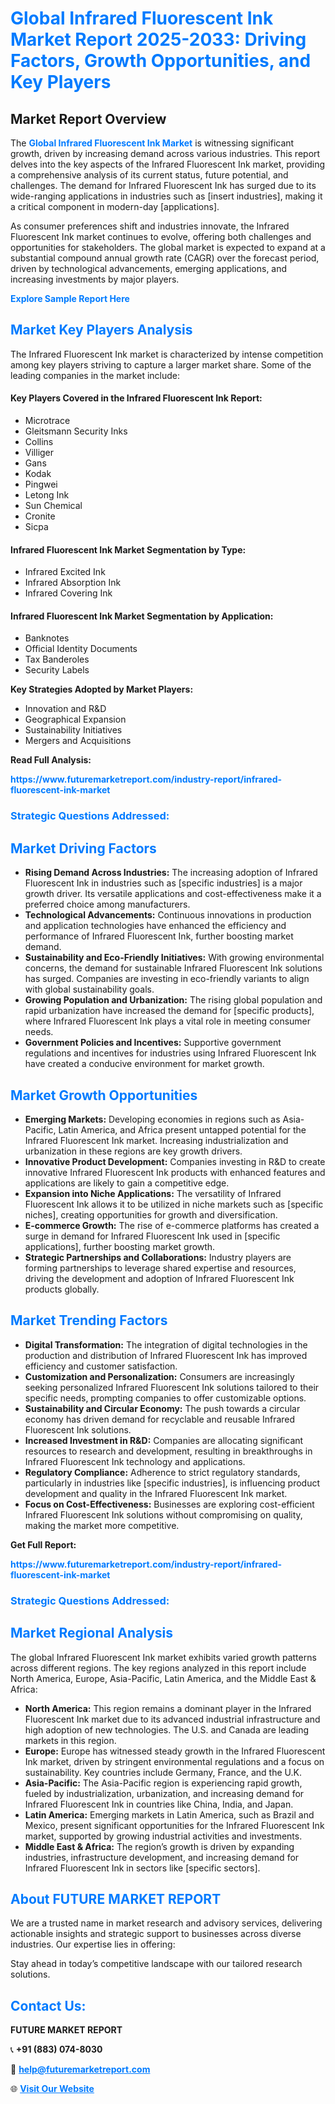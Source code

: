 <h1 style="color: #007BFF;">Global Infrared Fluorescent Ink Market Report 2025-2033: Driving Factors, Growth Opportunities, and Key Players</h1>

<section id="overview">
<h2>Market Report Overview</h2>
<p>The <a href="https://www.futuremarketreport.com/industry-report/infrared-fluorescent-ink-market" style="color: #007BFF; text-decoration: none;"><strong>Global Infrared Fluorescent Ink Market</strong></a> is witnessing significant growth, driven by increasing demand across various industries. This report delves into the key aspects of the Infrared Fluorescent Ink market, providing a comprehensive analysis of its current status, future potential, and challenges. The demand for Infrared Fluorescent Ink has surged due to its wide-ranging applications in industries such as [insert industries], making it a critical component in modern-day [applications].</p>
<p>As consumer preferences shift and industries innovate, the Infrared Fluorescent Ink market continues to evolve, offering both challenges and opportunities for stakeholders. The global market is expected to expand at a substantial compound annual growth rate (CAGR) over the forecast period, driven by technological advancements, emerging applications, and increasing investments by major players.</p>
</section>

<section id="overview">
<p><a href="https://www.futuremarketreport.com/request-sample/reportId=31277" style="color: #007BFF; text-decoration: none;"><strong>Explore Sample Report Here</strong></a></p>
</section>

<section id="key-players">
<h2 style="color: #007BFF;">Market Key Players Analysis</h2>
<p>The Infrared Fluorescent Ink market is characterized by intense competition among key players striving to capture a larger market share. Some of the leading companies in the market include:</p>
<h4>Key Players Covered in the Infrared Fluorescent Ink Report:</h4>
<ul><li>Microtrace</li><li>Gleitsmann Security Inks</li><li>Collins</li><li>Villiger</li><li>Gans</li><li>Kodak</li><li>Pingwei</li><li>Letong Ink</li><li>Sun Chemical</li><li>Cronite</li><li>Sicpa</li></ul>
<h4>Infrared Fluorescent Ink Market Segmentation by Type:</h4>
<ul><li>Infrared Excited Ink</li><li>Infrared Absorption Ink</li><li>Infrared Covering Ink</li></ul>

<h4>Infrared Fluorescent Ink Market Segmentation by Application:</h4>
<ul><li>Banknotes</li><li>Official Identity Documents</li><li>Tax Banderoles</li><li>Security Labels</li></ul>
<p><strong>Key Strategies Adopted by Market Players:</strong></p>
<ul>
<li>Innovation and R&D</li>
<li>Geographical Expansion</li>
<li>Sustainability Initiatives</li>
<li>Mergers and Acquisitions</li>
</ul>
</section>

<section>
<p><strong>Read Full Analysis: </strong></p><a href="https://www.futuremarketreport.com/industry-report/infrared-fluorescent-ink-market" style="color: #007BFF; text-decoration: none;"><strong>https://www.futuremarketreport.com/industry-report/infrared-fluorescent-ink-market</strong></a>
<h3 style="color: #007BFF;">Strategic Questions Addressed:</h3>
</section>

<section id="driving-factors">
<h2 style="color: #007BFF;">Market Driving Factors</h2>
<ul>
<li><strong>Rising Demand Across Industries:</strong> The increasing adoption of Infrared Fluorescent Ink in industries such as [specific industries] is a major growth driver. Its versatile applications and cost-effectiveness make it a preferred choice among manufacturers.</li>
<li><strong>Technological Advancements:</strong> Continuous innovations in production and application technologies have enhanced the efficiency and performance of Infrared Fluorescent Ink, further boosting market demand.</li>
<li><strong>Sustainability and Eco-Friendly Initiatives:</strong> With growing environmental concerns, the demand for sustainable Infrared Fluorescent Ink solutions has surged. Companies are investing in eco-friendly variants to align with global sustainability goals.</li>
<li><strong>Growing Population and Urbanization:</strong> The rising global population and rapid urbanization have increased the demand for [specific products], where Infrared Fluorescent Ink plays a vital role in meeting consumer needs.</li>
<li><strong>Government Policies and Incentives:</strong> Supportive government regulations and incentives for industries using Infrared Fluorescent Ink have created a conducive environment for market growth.</li>
</ul>
</section>

<section id="growth-opportunities">
<h2 style="color: #007BFF;">Market Growth Opportunities</h2>
<ul>
<li><strong>Emerging Markets:</strong> Developing economies in regions such as Asia-Pacific, Latin America, and Africa present untapped potential for the Infrared Fluorescent Ink market. Increasing industrialization and urbanization in these regions are key growth drivers.</li>
<li><strong>Innovative Product Development:</strong> Companies investing in R&D to create innovative Infrared Fluorescent Ink products with enhanced features and applications are likely to gain a competitive edge.</li>
<li><strong>Expansion into Niche Applications:</strong> The versatility of Infrared Fluorescent Ink allows it to be utilized in niche markets such as [specific niches], creating opportunities for growth and diversification.</li>
<li><strong>E-commerce Growth:</strong> The rise of e-commerce platforms has created a surge in demand for Infrared Fluorescent Ink used in [specific applications], further boosting market growth.</li>
<li><strong>Strategic Partnerships and Collaborations:</strong> Industry players are forming partnerships to leverage shared expertise and resources, driving the development and adoption of Infrared Fluorescent Ink products globally.</li>
</ul>
</section>

<section id="trending-factors">
<h2 style="color: #007BFF;">Market Trending Factors</h2>
<ul>
<li><strong>Digital Transformation:</strong> The integration of digital technologies in the production and distribution of Infrared Fluorescent Ink has improved efficiency and customer satisfaction.</li>
<li><strong>Customization and Personalization:</strong> Consumers are increasingly seeking personalized Infrared Fluorescent Ink solutions tailored to their specific needs, prompting companies to offer customizable options.</li>
<li><strong>Sustainability and Circular Economy:</strong> The push towards a circular economy has driven demand for recyclable and reusable Infrared Fluorescent Ink solutions.</li>
<li><strong>Increased Investment in R&D:</strong> Companies are allocating significant resources to research and development, resulting in breakthroughs in Infrared Fluorescent Ink technology and applications.</li>
<li><strong>Regulatory Compliance:</strong> Adherence to strict regulatory standards, particularly in industries like [specific industries], is influencing product development and quality in the Infrared Fluorescent Ink market.</li>
<li><strong>Focus on Cost-Effectiveness:</strong> Businesses are exploring cost-efficient Infrared Fluorescent Ink solutions without compromising on quality, making the market more competitive.</li>
</ul>
</section>

<section>
<p><strong>Get Full Report: </strong></p><a href="https://www.futuremarketreport.com/industry-report/infrared-fluorescent-ink-market" style="color: #007BFF; text-decoration: none;"><strong>https://www.futuremarketreport.com/industry-report/infrared-fluorescent-ink-market</strong></a>
<h3 style="color: #007BFF;">Strategic Questions Addressed:</h3>
</section>


<section id="regional-analysis">
<h2 style="color: #007BFF;">Market Regional Analysis</h2>
<p>The global Infrared Fluorescent Ink market exhibits varied growth patterns across different regions. The key regions analyzed in this report include North America, Europe, Asia-Pacific, Latin America, and the Middle East & Africa:</p>
<ul>
<li><strong>North America:</strong> This region remains a dominant player in the Infrared Fluorescent Ink market due to its advanced industrial infrastructure and high adoption of new technologies. The U.S. and Canada are leading markets in this region.</li>
<li><strong>Europe:</strong> Europe has witnessed steady growth in the Infrared Fluorescent Ink market, driven by stringent environmental regulations and a focus on sustainability. Key countries include Germany, France, and the U.K.</li>
<li><strong>Asia-Pacific:</strong> The Asia-Pacific region is experiencing rapid growth, fueled by industrialization, urbanization, and increasing demand for Infrared Fluorescent Ink in countries like China, India, and Japan.</li>
<li><strong>Latin America:</strong> Emerging markets in Latin America, such as Brazil and Mexico, present significant opportunities for the Infrared Fluorescent Ink market, supported by growing industrial activities and investments.</li>
<li><strong>Middle East & Africa:</strong> The region’s growth is driven by expanding industries, infrastructure development, and increasing demand for Infrared Fluorescent Ink in sectors like [specific sectors].</li>
</ul>
</section>

<footer>
<h2 style="color: #007BFF;">About FUTURE MARKET REPORT</h2>
<p>We are a trusted name in market research and advisory services, delivering actionable insights and strategic support to businesses across diverse industries. Our expertise lies in offering:</p>

<p>Stay ahead in today’s competitive landscape with our tailored research solutions.</p>

<h2 style="color: #007BFF;">Contact Us:</h2>
<p><strong>FUTURE MARKET REPORT</strong></p>
<p>📞 <strong>+91 (883) 074-8030</strong></p>
<p>📧 <strong><a href="mailto:help@futuremarketreport.com" style="color: #007BFF;">help@futuremarketreport.com</a></strong></p>
<p>🌐 <strong><a href="https://www.futuremarketreport.com/" style="color: #007BFF;">Visit Our Website</a></strong></p>
</footer>